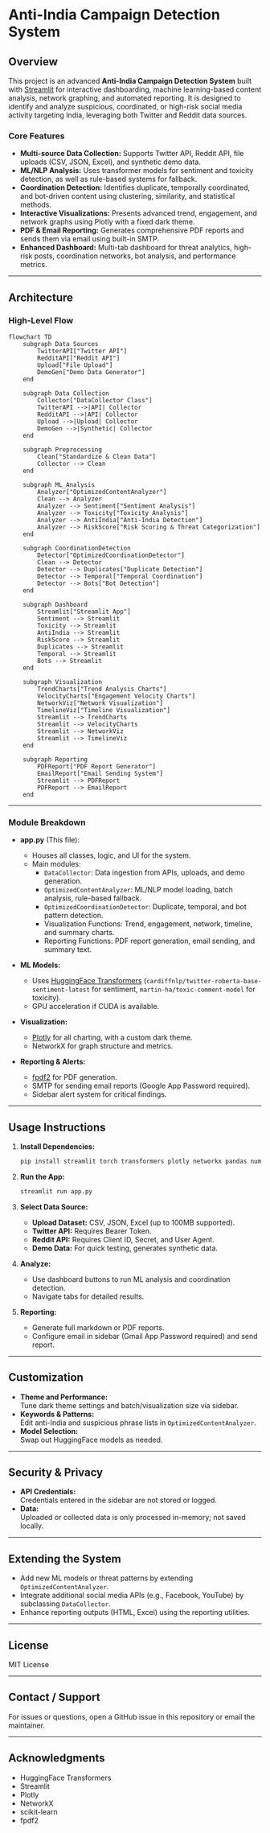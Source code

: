 # Anti-India Campaign Detection System

## Overview

This project is an advanced **Anti-India Campaign Detection System** built with [Streamlit](https://streamlit.io/) for interactive dashboarding, machine learning-based content analysis, network graphing, and automated reporting. It is designed to identify and analyze suspicious, coordinated, or high-risk social media activity targeting India, leveraging both Twitter and Reddit data sources.

### Core Features

- **Multi-source Data Collection:** Supports Twitter API, Reddit API, file uploads (CSV, JSON, Excel), and synthetic demo data.
- **ML/NLP Analysis:** Uses transformer models for sentiment and toxicity detection, as well as rule-based systems for fallback.
- **Coordination Detection:** Identifies duplicate, temporally coordinated, and bot-driven content using clustering, similarity, and statistical methods.
- **Interactive Visualizations:** Presents advanced trend, engagement, and network graphs using Plotly with a fixed dark theme.
- **PDF & Email Reporting:** Generates comprehensive PDF reports and sends them via email using built-in SMTP.
- **Enhanced Dashboard:** Multi-tab dashboard for threat analytics, high-risk posts, coordination networks, bot analysis, and performance metrics.

---

## Architecture

### High-Level Flow

```mermaid
flowchart TD
    subgraph Data Sources
        TwitterAPI["Twitter API"]
        RedditAPI["Reddit API"]
        Upload["File Upload"]
        DemoGen["Demo Data Generator"]
    end

    subgraph Data Collection
        Collector["DataCollector Class"]
        TwitterAPI -->|API| Collector
        RedditAPI -->|API| Collector
        Upload -->|Upload| Collector
        DemoGen -->|Synthetic| Collector
    end

    subgraph Preprocessing
        Clean["Standardize & Clean Data"]
        Collector --> Clean
    end

    subgraph ML_Analysis
        Analyzer["OptimizedContentAnalyzer"]
        Clean --> Analyzer
        Analyzer --> Sentiment["Sentiment Analysis"]
        Analyzer --> Toxicity["Toxicity Analysis"]
        Analyzer --> AntiIndia["Anti-India Detection"]
        Analyzer --> RiskScore["Risk Scoring & Threat Categorization"]
    end

    subgraph CoordinationDetection
        Detector["OptimizedCoordinationDetector"]
        Clean --> Detector
        Detector --> Duplicates["Duplicate Detection"]
        Detector --> Temporal["Temporal Coordination"]
        Detector --> Bots["Bot Detection"]
    end

    subgraph Dashboard
        Streamlit["Streamlit App"]
        Sentiment --> Streamlit
        Toxicity --> Streamlit
        AntiIndia --> Streamlit
        RiskScore --> Streamlit
        Duplicates --> Streamlit
        Temporal --> Streamlit
        Bots --> Streamlit
    end

    subgraph Visualization
        TrendCharts["Trend Analysis Charts"]
        VelocityCharts["Engagement Velocity Charts"]
        NetworkViz["Network Visualization"]
        TimelineViz["Timeline Visualization"]
        Streamlit --> TrendCharts
        Streamlit --> VelocityCharts
        Streamlit --> NetworkViz
        Streamlit --> TimelineViz
    end

    subgraph Reporting
        PDFReport["PDF Report Generator"]
        EmailReport["Email Sending System"]
        Streamlit --> PDFReport
        PDFReport --> EmailReport
    end
```

---

### Module Breakdown

- **app.py** (This file):  
  - Houses all classes, logic, and UI for the system.
  - Main modules:
    - `DataCollector`: Data ingestion from APIs, uploads, and demo generation.
    - `OptimizedContentAnalyzer`: ML/NLP model loading, batch analysis, rule-based fallback.
    - `OptimizedCoordinationDetector`: Duplicate, temporal, and bot pattern detection.
    - Visualization Functions: Trend, engagement, network, timeline, and summary charts.
    - Reporting Functions: PDF report generation, email sending, and summary text.

- **ML Models:**
  - Uses [HuggingFace Transformers](https://huggingface.co/transformers/) (`cardiffnlp/twitter-roberta-base-sentiment-latest` for sentiment, `martin-ha/toxic-comment-model` for toxicity).
  - GPU acceleration if CUDA is available.

- **Visualization:**
  - [Plotly](https://plotly.com/python/) for all charting, with a custom dark theme.
  - NetworkX for graph structure and metrics.

- **Reporting & Alerts:**
  - [fpdf2](https://pypi.org/project/fpdf2/) for PDF generation.
  - SMTP for sending email reports (Google App Password required).
  - Sidebar alert system for critical findings.

---

## Usage Instructions

1. **Install Dependencies:**
    ```bash
    pip install streamlit torch transformers plotly networkx pandas numpy scikit-learn fpdf2 tweepy praw
    ```

2. **Run the App:**
    ```bash
    streamlit run app.py
    ```

3. **Select Data Source:**
    - **Upload Dataset:** CSV, JSON, Excel (up to 100MB supported).
    - **Twitter API:** Requires Bearer Token.
    - **Reddit API:** Requires Client ID, Secret, and User Agent.
    - **Demo Data:** For quick testing, generates synthetic data.

4. **Analyze:**
    - Use dashboard buttons to run ML analysis and coordination detection.
    - Navigate tabs for detailed results.

5. **Reporting:**
    - Generate full markdown or PDF reports.
    - Configure email in sidebar (Gmail App Password required) and send report.

---

## Customization

- **Theme and Performance:**  
  Tune dark theme settings and batch/visualization size via sidebar.
- **Keywords & Patterns:**  
  Edit anti-India and suspicious phrase lists in `OptimizedContentAnalyzer`.
- **Model Selection:**  
  Swap out HuggingFace models as needed.

---

## Security & Privacy

- **API Credentials:**  
  Credentials entered in the sidebar are not stored or logged.
- **Data:**  
  Uploaded or collected data is only processed in-memory; not saved locally.

---

## Extending the System

- Add new ML models or threat patterns by extending `OptimizedContentAnalyzer`.
- Integrate additional social media APIs (e.g., Facebook, YouTube) by subclassing `DataCollector`.
- Enhance reporting outputs (HTML, Excel) using the reporting utilities.

---

## License

MIT License

---

## Contact / Support

For issues or questions, open a GitHub issue in this repository or email the maintainer.

---



## Acknowledgments

- HuggingFace Transformers
- Streamlit
- Plotly
- NetworkX
- scikit-learn
- fpdf2
